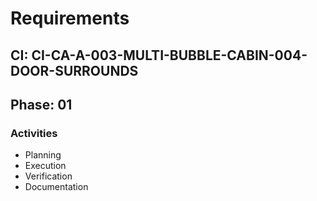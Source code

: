 # Requirements

## CI: CI-CA-A-003-MULTI-BUBBLE-CABIN-004-DOOR-SURROUNDS
## Phase: 01

### Activities
- Planning
- Execution
- Verification
- Documentation

